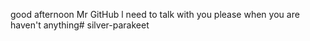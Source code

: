 good afternoon Mr GitHub
l need to talk with you please when you are haven't anything# silver-parakeet